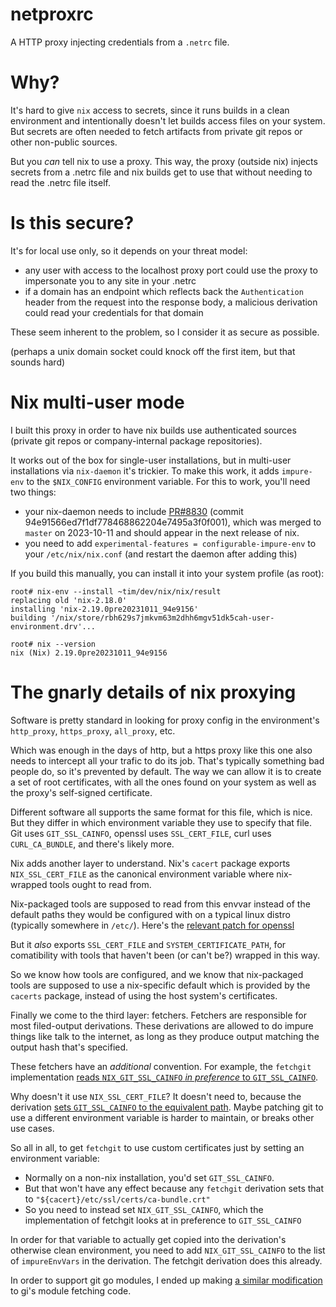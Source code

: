 # netproxrc

A HTTP proxy injecting credentials from a `.netrc` file.

# Why?

It's hard to give `nix` access to secrets, since it runs builds in a clean environment and intentionally doesn't let builds access files on your system. But secrets are often needed to fetch artifacts from private git repos or other non-public sources.

But you _can_ tell nix to use a proxy. This way, the proxy (outside nix) injects secrets from a .netrc file and nix builds get to use that without needing to read the .netrc file itself.

# Is this secure?

It's for local use only, so it depends on your threat model:

 - any user with access to the localhost proxy port could use the proxy to impersonate you to any site in your .netrc
 - if a domain has an endpoint which reflects back the `Authentication` header from the request into the response body, a malicious derivation could read your credentials for that domain

These seem inherent to the problem, so I consider it as secure as possible.

(perhaps a unix domain socket could knock off the first item, but that sounds hard)

# Nix multi-user mode

I built this proxy in order to have nix builds use authenticated sources (private git repos or company-internal package repositories).

It works out of the box for single-user installations, but in multi-user installations via `nix-daemon` it's trickier. To make this work, it adds `impure-env` to the `$NIX_CONFIG` environment variable. For this to work, you'll need two things:

 - your nix-daemon needs to include [PR#8830](https://github.com/NixOS/nix/pull/8830) (commit 94e91566ed7f1df778468862204e7495a3f0f001), which was merged to `master` on 2023-10-11 and should appear in the next release of nix.
 - you need to add `experimental-features = configurable-impure-env` to your `/etc/nix/nix.conf` (and restart the daemon after adding this)

If you build this manually, you can install it into your system profile (as root):

```
root# nix-env --install ~tim/dev/nix/nix/result
replacing old 'nix-2.18.0'
installing 'nix-2.19.0pre20231011_94e9156'
building '/nix/store/rbh629s7jmkvm63m2dhh6mgv51dk5cah-user-environment.drv'...

root# nix --version
nix (Nix) 2.19.0pre20231011_94e9156
```

# The gnarly details of nix proxying

Software is pretty standard in looking for proxy config in the environment's `http_proxy`, `https_proxy`, `all_proxy`, etc.

Which was enough in the days of http, but a https proxy like this one also needs to intercept all your trafic to do its job. That's typically something bad people do, so it's prevented by default. The way we can allow it is to create a set of root certificates, with all the ones found on your system as well as the proxy's self-signed certificate.

Different software all supports the same format for this file, which is nice. But they differ in which environment variable they use to specify that file. Git uses `GIT_SSL_CAINFO`, openssl uses `SSL_CERT_FILE`, curl uses `CURL_CA_BUNDLE`, and there's likely more.

Nix adds another layer to understand. Nix's `cacert` package exports `NIX_SSL_CERT_FILE` as the canonical environment variable where nix-wrapped tools ought to read from.

Nix-packaged tools are supposed to read from this envvar instead of the default paths they would be configured with on a typical linux distro (typically somewhere in `/etc/`). Here's the [relevant patch for openssl](https://github.com/NixOS/nixpkgs/blob/f3565a2c088883636f198550eac349ed82c6a2b3/pkgs/development/libraries/openssl/3.0/nix-ssl-cert-file.patch)

But it _also_ exports `SSL_CERT_FILE` and `SYSTEM_CERTIFICATE_PATH`, for comatibility with tools that haven't been (or can't be?) wrapped in this way.

So we know how tools are configured, and we know that nix-packaged tools are supposed to use a nix-specific default which is provided by the `cacerts` package, instead of using the host system's certificates.

Finally we come to the third layer: fetchers. Fetchers are responsible for most filed-output derivations. These derivations are allowed to do impure things like talk to the internet, as long as they produce output matching the output hash that's specified.

These fetchers have an _additional_ convention. For example, the `fetchgit` implementation [reads `NIX_GIT_SSL_CAINFO` _in preference_ to `GIT_SSL_CAINFO`](https://github.com/NixOS/nixpkgs/blob/f3565a2c088883636f198550eac349ed82c6a2b3/pkgs/build-support/fetchgit/nix-prefetch-git#L22).

Why doesn't it use `NIX_SSL_CERT_FILE`? It doesn't need to, because the derivation [sets `GIT_SSL_CAINFO` to the equivalent path](https://github.com/NixOS/nixpkgs/blob/f3566a2c088883636f198550eac349ed82c6a2b3/pkgs/build-support/fetchgit/default.nix#L96). Maybe patching git to use a different environment variable is harder to maintain, or breaks other use cases.

So all in all, to get `fetchgit` to use custom certificates just by setting an environment variable:

 - Normally on a non-nix installation, you'd set `GIT_SSL_CAINFO`.
 - But that won't have any effect because any `fetchgit` derivation sets that to `"${cacert}/etc/ssl/certs/ca-bundle.crt"`
 - So you need to instead set `NIX_GIT_SSL_CAINFO`, which the implementation of fetchgit looks at in preference to `GIT_SSL_CAINFO`

In order for that variable to actually get copied into the derivation's otherwise clean environment, you need to add `NIX_GIT_SSL_CAINFO` to the list of `impureEnvVars` in the derivation. The fetchgit derivation does this already.

In order to support git go modules, I ended up making [a similar modification]() to gi's module fetching code.
